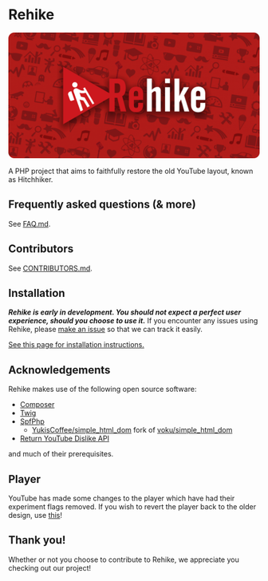 # Rehike

<p align="center">
    <img src="branding/banner.png" alt="Rehike branding image">
</p>

A PHP project that aims to faithfully restore the old YouTube layout, known as Hitchhiker.

## Frequently asked questions (& more)

See [FAQ.md](FAQ.md).

## Contributors

See [CONTRIBUTORS.md](CONTRIBUTORS.md).

## Installation

***Rehike is early in development. You should not expect a perfect user experience, should you choose to use it.*** If you encounter any issues using Rehike, please [make an issue](/issues) so that we can track it easily.

[See this page for installation instructions.](https://github.com/Rehike/Rehike/blob/misc-install-guide/README.md)

## Acknowledgements

Rehike makes use of the following open source software:

- [Composer](//getcomposer.org)
- [Twig](//twig.symfony.com)
- [SpfPhp](//github.com/Rehike/SpfPhp)
    - [YukisCoffee/simple_html_dom](//github.com/YukisCoffee/simple_html_dom) fork of [voku/simple_html_dom](//github.com/voku/simple_html_dom)
- [Return YouTube Dislike API](https://www.returnyoutubedislike.com/)

and much of their prerequisites.

## Player

YouTube has made some changes to the player which have had their experiment flags removed.
If you wish to revert the player back to the older design, use [this](https://github.com/YukisCoffee/yt-player-classicifier)!

## Thank you!

Whether or not you choose to contribute to Rehike, we appreciate you checking out our project!
